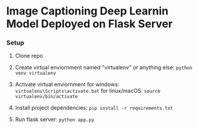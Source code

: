 # Image Captioning Deep Learnin Model Deployed on Flask Server

### Setup

1. Clone repo

2. Create virtual enviornment named "virtualenv" or anything else: `python venv virtualenv`

3. Activate virtual enviornment
    for windows: `virtualenv\Scripts\activate.bat`
    for linux/macOS: `source virtualenv/bin/activate`

4. Install project dependencies: `pip install -r requirements.txt`

5. Run flask server: `python app.py`
